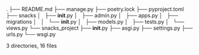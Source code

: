 .
├── README.md
├── manage.py
├── poetry.lock
├── pyproject.toml
├── snacks
│   ├── __init__.py
│   ├── admin.py
│   ├── apps.py
│   ├── migrations
│   │   └── __init__.py
│   ├── models.py
│   ├── tests.py
│   └── views.py
└── snacks_project
    ├── __init__.py
    ├── asgi.py
    ├── settings.py
    ├── urls.py
    └── wsgi.py

3 directories, 16 files
